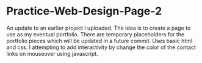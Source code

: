 # Practice-Web-Design-Page-2

An update to an earlier project I uploaded.  The idea is to create a page to use as my eventual portfolio.  There are temporary placeholders for the portfolio pieces which will be updated in a future commit.  Uses basic html and css.  I attempting to add interactivity by change the color of the contact links on mouseover using javascript.
